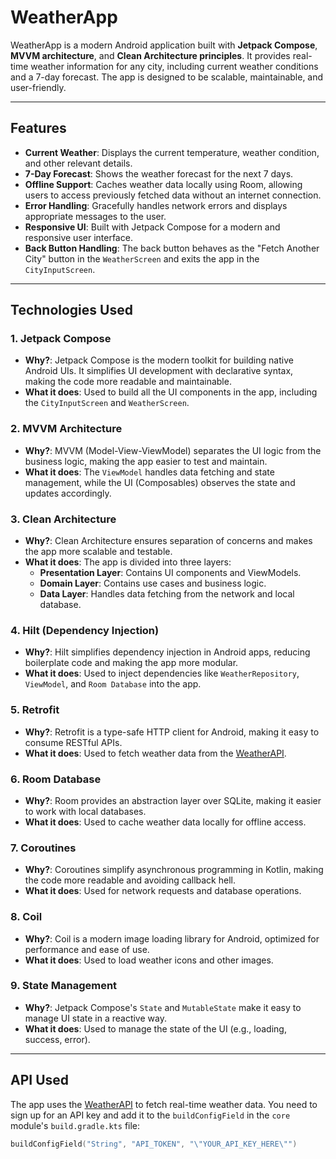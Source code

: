 # WeatherApp

WeatherApp is a modern Android application built with **Jetpack Compose**, **MVVM architecture**, and **Clean Architecture principles**. It provides
real-time weather information for any city, including current weather conditions and a 7-day forecast. The app is designed to be scalable,
maintainable, and user-friendly.

---

## Features

- **Current Weather**: Displays the current temperature, weather condition, and other relevant details.
- **7-Day Forecast**: Shows the weather forecast for the next 7 days.
- **Offline Support**: Caches weather data locally using Room, allowing users to access previously fetched data without an internet connection.
- **Error Handling**: Gracefully handles network errors and displays appropriate messages to the user.
- **Responsive UI**: Built with Jetpack Compose for a modern and responsive user interface.
- **Back Button Handling**: The back button behaves as the "Fetch Another City" button in the `WeatherScreen` and exits the app in the
  `CityInputScreen`.

---

## Technologies Used

### 1. **Jetpack Compose**

- **Why?**: Jetpack Compose is the modern toolkit for building native Android UIs. It simplifies UI development with declarative syntax, making the
  code more readable and maintainable.
- **What it does**: Used to build all the UI components in the app, including the `CityInputScreen` and `WeatherScreen`.

### 2. **MVVM Architecture**

- **Why?**: MVVM (Model-View-ViewModel) separates the UI logic from the business logic, making the app easier to test and maintain.
- **What it does**: The `ViewModel` handles data fetching and state management, while the UI (Composables) observes the state and updates accordingly.

### 3. **Clean Architecture**

- **Why?**: Clean Architecture ensures separation of concerns and makes the app more scalable and testable.
- **What it does**: The app is divided into three layers:
    - **Presentation Layer**: Contains UI components and ViewModels.
    - **Domain Layer**: Contains use cases and business logic.
    - **Data Layer**: Handles data fetching from the network and local database.

### 4. **Hilt (Dependency Injection)**

- **Why?**: Hilt simplifies dependency injection in Android apps, reducing boilerplate code and making the app more modular.
- **What it does**: Used to inject dependencies like `WeatherRepository`, `ViewModel`, and `Room Database` into the app.

### 5. **Retrofit**

- **Why?**: Retrofit is a type-safe HTTP client for Android, making it easy to consume RESTful APIs.
- **What it does**: Used to fetch weather data from the [WeatherAPI](https://www.weatherapi.com/).

### 6. **Room Database**

- **Why?**: Room provides an abstraction layer over SQLite, making it easier to work with local databases.
- **What it does**: Used to cache weather data locally for offline access.

### 7. **Coroutines**

- **Why?**: Coroutines simplify asynchronous programming in Kotlin, making the code more readable and avoiding callback hell.
- **What it does**: Used for network requests and database operations.

### 8. **Coil**

- **Why?**: Coil is a modern image loading library for Android, optimized for performance and ease of use.
- **What it does**: Used to load weather icons and other images.

### 9. **State Management**

- **Why?**: Jetpack Compose's `State` and `MutableState` make it easy to manage UI state in a reactive way.
- **What it does**: Used to manage the state of the UI (e.g., loading, success, error).

---

## API Used

The app uses the [WeatherAPI](https://www.weatherapi.com/) to fetch real-time weather data. You need to sign up for an API key and add it to the
`buildConfigField` in the `core` module's `build.gradle.kts` file:

```kotlin
buildConfigField("String", "API_TOKEN", "\"YOUR_API_KEY_HERE\"")